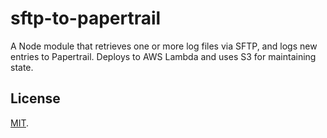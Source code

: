 # sftp-to-papertrail

A Node module that retrieves one or more log files via SFTP, and logs new entries to Papertrail. Deploys to AWS Lambda and uses S3 for maintaining state.

## License

[MIT](LICENSE).
